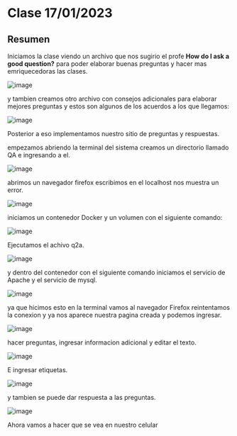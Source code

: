  # Clase 17/01/2023 #
 ## Resumen ##
 
Iniciamos la clase viendo un archivo que nos sugirio el profe  **How do I ask a good question?** para poder elaborar buenas preguntas y hacer mas emriquecedoras las clases.
 
![image](https://user-images.githubusercontent.com/123017277/219879907-d65532b5-1651-4237-a67e-dbadbde12467.png)

y tambien creamos otro archivo con consejos adicionales para elaborar mejores preguntas y estos son algunos de los acuerdos a los que llegamos:

![image](https://user-images.githubusercontent.com/123017277/219881729-a4f9c1cf-816b-441e-83cb-bab498e823c6.png)

Posterior a eso implementamos nuestro sitio de preguntas y respuestas.

empezamos abriendo la terminal del sistema creamos un directorio llamado QA e ingresando a el.

![image](https://user-images.githubusercontent.com/123017277/219891392-b68236c9-f3f1-4b47-9aa2-c6ffe12612a2.png)

abrimos un navegador firefox escribimos en el localhost nos muestra un error.

![image](https://user-images.githubusercontent.com/123017277/219898601-8cb8e791-8145-4470-be89-f517de3eb2ce.png)

iniciamos un contenedor Docker y un volumen con el siguiente comando:

![image](https://user-images.githubusercontent.com/123017277/219892358-55bdbb46-cd91-48fa-8060-d8a6169a5296.png)

Ejecutamos el achivo q2a.

![image](https://user-images.githubusercontent.com/123017277/219893768-945ca753-76f9-46b0-92f3-2214a52cd4ba.png)

y dentro del contenedor con el siguiente comando iniciamos el servicio de Apache y el servicio de mysql.

![image](https://user-images.githubusercontent.com/123017277/219894164-8350b436-bd8e-473b-83a6-16a3f67259ba.png)

ya que hicimos esto en la terminal vamos al navegador Firefox reintentamos la conexion y ya nos aparece nuestra pagina creada y podemos ingresar.

![image](https://user-images.githubusercontent.com/123017277/219898805-ef03de2b-0c7e-477b-9804-bb34656f14f1.png)

hacer preguntas, ingresar informacion adicional y editar el texto.

![image](https://user-images.githubusercontent.com/123017277/219899345-fe615d59-4523-4d73-a462-720969848587.png)

E ingresar etiquetas.

![image](https://user-images.githubusercontent.com/123017277/219900416-1d7a8a47-a042-44ea-bf4c-3a0f6abe1b21.png)


y tambien se puede dar respuesta a las preguntas.

![image](https://user-images.githubusercontent.com/123017277/219900375-9ded0b6b-80ee-4c90-9758-cbe80a78a448.png)

Ahora vamos a hacer que se vea en nuestro celular 


